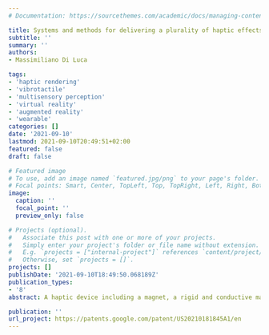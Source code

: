 ```yaml
---
# Documentation: https://sourcethemes.com/academic/docs/managing-content/

title: Systems and methods for delivering a plurality of haptic effects
subtitle: ''
summary: ''
authors:
- Massimiliano Di Luca

tags:
- 'haptic rendering'
- 'vibrotactile'
- 'multisensory perception'
- 'virtual reality'
- 'augmented reality'
- 'wearable'
categories: []
date: '2021-09-10'
lastmod: 2021-09-10T20:49:51+02:00
featured: false
draft: false

# Featured image
# To use, add an image named `featured.jpg/png` to your page's folder.
# Focal points: Smart, Center, TopLeft, Top, TopRight, Left, Right, BottomLeft, Bottom, BottomRight.
image:
  caption: ''
  focal_point: ''
  preview_only: false

# Projects (optional).
#   Associate this post with one or more of your projects.
#   Simply enter your project's folder or file name without extension.
#   E.g. `projects = ["internal-project"]` references `content/project/deep-learning/index.md`.
#   Otherwise, set `projects = []`.
projects: []
publishDate: '2021-09-10T18:49:50.068189Z'
publication_types:
- '8'
abstract: A haptic device including a magnet, a rigid and conductive material arranged with respect to the magnet so as to create a gap between the magnet and the rigid and conductive material is disclosed. The haptic device is configured such that a magnetic field is generated in the gap by the magnet. The haptic device also includes a plurality of coils each connected to a respective one of a plurality of protruding elements where each of the plurality of coils are configured to be positioned within the gap. Each of the plurality of protruding elements are configured to produce a respective contact with an object when the respective coil is energized. In some embodiments, the object is a hand of a user.

publication: ''
url_project: https://patents.google.com/patent/US20210181845A1/en
---
```

